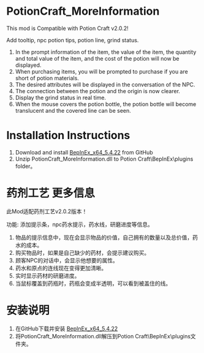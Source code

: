 # PotionCraft_MoreInformation

This mod is Compatible with Potion Craft v2.0.2!

Add tooltip, npc potion tips, potion line, grind status.

1. In the prompt information of the item, the value of the item, the quantity and total value of the item, and the cost of the potion will now be displayed.
2. When purchasing items, you will be prompted to purchase if you are short of potion materials.
3. The desired attributes will be displayed in the conversation of the NPC.
4. The connection between the potion and the origin is now clearer.
5. Display the  grind status in real time.
6. When the mouse covers the potion bottle, the potion bottle will become translucent and the covered line can be seen.

# Installation Instructions 

1. Download and install [BepInEx_x64_5.4.22][0] from GitHub
2. Unzip PotionCraft_MoreInformation.dll to Potion Craft\BepInEx\plugins folder。

# 药剂工艺 更多信息

此Mod适配药剂工艺v2.0.2版本！

功能: 添加提示条，npc药水提示，药水线，研磨进度等信息。

1. 物品的提示信息中，现在会显示物品的价值，自己拥有的数量以及总价值，药水的成本。
2. 购买物品时，如果是自己缺少的药材，会提示建议购买。
3. 顾客NPC的对话中，会显示他想要的属性。
4. 药水和原点的连线现在变得更加清晰。
5. 实时显示药材的研磨进度。
6. 当鼠标覆盖到药瓶时，药瓶会变成半透明，可以看到被盖住的线。

# 安装说明

1. 在GitHub下载并安装 [BepInEx_x64_5.4.22][0]
2. 将PotionCraft_MoreInformation.dll解压到Potion Craft\BepInEx\plugins文件夹。

[0]: https://github.com/BepInEx/BepInEx/releases
